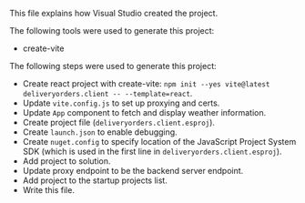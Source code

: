 This file explains how Visual Studio created the project.

The following tools were used to generate this project:
- create-vite

The following steps were used to generate this project:
- Create react project with create-vite: `npm init --yes vite@latest deliveryorders.client -- --template=react`.
- Update `vite.config.js` to set up proxying and certs.
- Update `App` component to fetch and display weather information.
- Create project file (`deliveryorders.client.esproj`).
- Create `launch.json` to enable debugging.
- Create `nuget.config` to specify location of the JavaScript Project System SDK (which is used in the first line in `deliveryorders.client.esproj`).
- Add project to solution.
- Update proxy endpoint to be the backend server endpoint.
- Add project to the startup projects list.
- Write this file.
